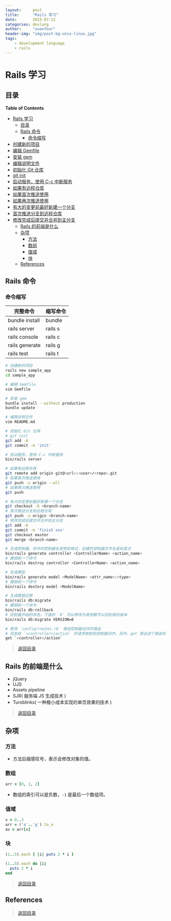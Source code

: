 ```yaml
---
layout:     post
title:      "Rails 学习"
date:       2015-07-12
categories: devlang
author:     "xuanfour"
header-img: "img/post-bg-unix-linux.jpg"
tags:
    - development language
    - rails
---
```


# Rails 学习

## 目录

<!-- markdown-toc start - Don't edit this section. Run M-x markdown-toc-refresh-toc -->
**Table of Contents**

- [Rails 学习](#rails-学习)
    - [目录](#目录)
    - [Rails 命令](#rails-命令)
        - [命令缩写](#命令缩写)
- [创建新的项目](#创建新的项目)
- [编辑 Gemfile](#编辑-gemfile)
- [安装 gem](#安装-gem)
- [编辑说明文件](#编辑说明文件)
- [初始化 Git 仓库](#初始化-git-仓库)
- [git init](#git-init)
- [启动服务，使用 C-c 中断服务](#启动服务使用-c-c-中断服务)
- [如果有远程仓库](#如果有远程仓库)
- [如果首次推送使用](#如果首次推送使用)
- [如果再次推送使用](#如果再次推送使用)
- [有大的变更前最好新建一个分支](#有大的变更前最好新建一个分支)
- [首次推送分支到远程仓库](#首次推送分支到远程仓库)
- [修改完成后提交并合并到主分支](#修改完成后提交并合并到主分支)
    - [Rails 的前端是什么](#rails-的前端是什么)
    - [杂项](#杂项)
        - [方法](#方法)
        - [数组](#数组)
        - [值域](#值域)
        - [块](#块)
    - [References](#references)

<!-- markdown-toc end -->

## Rails 命令

### 命令缩写

| 完整命令       | 缩写命令 |
| --------       | -------- |
| bundle install | bundle   |
| rails server   | rails s  |
| rails console  | rails c  |
| rails generate | rails g  |
| rails test     | rails t  |

```bash
# 创建新的项目
rails new sample_app
cd sample_app

# 编辑 Gemfile
vim Gemfile

# 安装 gem
bundle install --without production
bundle update

# 编辑说明文件
vim README.md

# 初始化 Git 仓库
# git init
git add -A
git commit -m 'init'

# 启动服务，使用 C-c 中断服务
bin/rails server

# 如果有远程仓库
git remote add origin git@<url>:<user>/<repo>.git
# 如果首次推送使用
git push -u origin --all
# 如果再次推送使用
git push

# 有大的变更前最好新建一个分支
git checkout -b <branch-name>
# 首次推送分支到远程仓库
git push -u origin <branch-name>
# 修改完成后提交并合并到主分支
git add -A
git commit -m 'finish xxx'
git checkout master
git merge <branch-name>

# 生成控制器，命令的控制器名使用驼峰式，创建的控制器文件名是蛇底式
bin/rails generate controller <ControllerName> <action_name>
# 撤销前一个命令
bin/rails destroy controller <ControllerName> <action_name>

# 生成模型
bin/rails generate model <ModelName> <attr_name>:<type>
# 撤销前一个命令
bin/rails destory model <ModelName>

# 生成数据迁移
bin/rails db:migrate
# 撤销前一个命令
bin/rails db:rollback
# 回到最开始的状态，下面的 `0` 可以修改为其他数字以回到相应版本
bin/rails db:migrate VERSION=0

# 修改 `config/routes.rb` 增加控制器动作的路由
# 将发给 `<controller>/action` 的请求映射到控制器动作。另外，get 表达这个路由响应的是 Get 请求。
get `<controller>/action`
```


> [返回目录](#目录)

## Rails 的前端是什么

* jQuery
* UJS
* Assets pipeline
* SJR( 服务端 JS 生成技术 )
* Turoblinks( 一种极小成本实现的单页效果的技术 )

> [返回目录](#目录)

## 杂项

### 方法

* 方法后缀感叹号，表示会修改对象的值。

### 数组

```ruby
arr = [0, 1, 2]
```

* 数组的索引可以是负数，`-1` 是最后一个数组项。

### 值域

```ruby
v = 0..3
arr = ('a'..'g').to_a
av = arr[v]
```

### 块

```ruby
(1..5).each { |i| puts 2 * i }

(1..5).each do |i|
  puts 2 * i
end
```

> [返回目录](#目录)

## References

> [返回目录](#目录)
